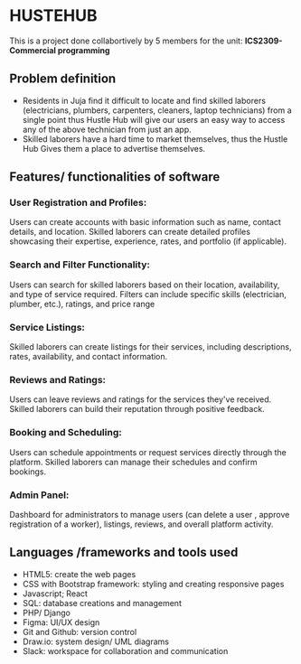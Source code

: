 # HUSTEHUB
This is a project done collabortively by 5 members for the unit: **ICS2309-Commercial programming**

## Problem definition
- Residents in Juja find it difficult to locate and find skilled laborers (electricians, plumbers, carpenters, cleaners, laptop technicians) from a single point thus Hustle Hub will give our users an easy way to access any of the above technician from just an app.
- Skilled laborers have a hard time to market themselves, thus the Hustle Hub Gives them a place to advertise themselves.

## Features/ functionalities of software

### User Registration and Profiles:
Users can create accounts with basic information such as name, contact details, and location.
Skilled laborers can create detailed profiles showcasing their expertise, experience, rates, and portfolio (if applicable).
### Search and Filter Functionality:
Users can search for skilled laborers based on their location, availability, and type of service required.
Filters can include specific skills (electrician, plumber, etc.), ratings, and price range
### Service Listings:
Skilled laborers can create listings for their services, including descriptions, rates, availability, and contact information.
### Reviews and Ratings:
Users can leave reviews and ratings for the services they've received.
Skilled laborers can build their reputation through positive feedback.
### Booking and Scheduling:
Users can schedule appointments or request services directly through the platform.
Skilled laborers can manage their schedules and confirm bookings.
### Admin Panel:
Dashboard for administrators to manage users (can delete a user , approve registration of a worker), listings, reviews, and overall platform activity.

## Languages /frameworks and tools used
- HTML5: create the web pages
- CSS with Bootstrap framework: styling and creating responsive pages
- Javascript; React
- SQL: database creations and management
- PHP/ Django
- Figma: UI/UX design
- Git and Github: version control
- Draw.io: system design/ UML diagrams
- Slack: workspace for collaboration and communication







